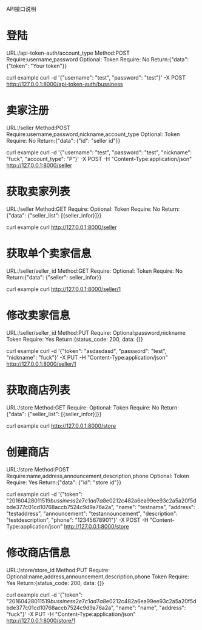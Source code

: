 API接口说明

# 登陆
URL:/api-token-auth/account_type
Method:POST
Require:username,password
Optional:
Token Require: No
Return:{"data": {"token": "Your token"}}

curl example
curl -d '{"username": "test", "password": "test"}' -X POST http://127.0.0.1:8000/api-token-auth/bussiness


# 卖家注册
URL:/seller
Method:POST
Require:username,password,nickname,account_type
Optional:
Token Require: No
Return:{"data": {"id": "seller id"}}

curl example
curl -d '{"username": "test", "password": "test", "nickname": "fuck", "account_type": "P"}' -X POST -H "Content-Type:application/json" http://127.0.0.1:8000/seller


# 获取卖家列表
URL:/seller
Method:GET
Require:
Optional:
Token Require: No
Return:{"data": {"seller_list": [{seller_infor}]}}

curl example
curl http://127.0.0.1:8000/seller


# 获取单个卖家信息
URL:/seller/seller_id
Method:GET
Require:
Optional:
Token Require: No
Return:{"data": {"seller": seller_infor}}

curl example
curl http://127.0.0.1:8000/seller/1


# 修改卖家信息
URL:/seller/seller_id
Method:PUT
Require:
Optional:password,nickname
Token Require: Yes
Return:{status_code: 200, data: {}}

curl example
curl -d '{"token": "asdasdasd", "password": "test", "nickname": "fuck"}' -X PUT -H "Content-Type:application/json"  http://127.0.0.1:8000/seller/1


# 获取商店列表
URL:/store
Method:GET
Require:
Optional:
Token Require: No
Return:{"data": {"seller_list": [{seller_infor}]}}

curl example
curl http://127.0.0.1:8000/store

# 创建商店
URL:/store
Method:POST
Require:name,address,announcement,description,phone
Optional:
Token Require: Yes
Return:{"data": {"id": "store id"}}

curl example
curl -d '{"token": "20160428011519$bussiness$2$e7c1ad7a$8e0212c482a6ea99ee93c2a5a20f5dbde377c01cd10768accb7524c9d9a76a2a", "name": "testname", "address": "testaddress", "announcement": "testannouncement", "description": "testdescription", "phone": "12345678901"}' -X POST -H "Content-Type:application/json" http://127.0.0.1:8000/store

# 修改商店信息
URL:/store/store_id
Method:PUT
Require:
Optional:name,address,announcement,description,phone
Token Require: Yes
Return:{status_code: 200, data: {}}

curl example
curl -d '{"token": "20160428011519$bussiness$2$e7c1ad7a$8e0212c482a6ea99ee93c2a5a20f5dbde377c01cd10768accb7524c9d9a76a2a", "name": "name", "address": "fuck"}' -X PUT -H "Content-Type:application/json"  http://127.0.0.1:8000/store/1

